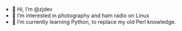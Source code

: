 - 👋 Hi, I’m @zjdev
- 👀 I’m interested in photography and ham radio on Linux
- 🌱 I’m currently learning Python, to replace my old Perl knowledge.

<!---
zjdev/zjdev is a ✨ special ✨ repository because its `README.md` (this file) appears on your GitHub profile.
You can click the Preview link to take a look at your changes.
--->
